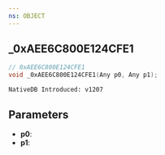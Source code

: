 ```yaml
---
ns: OBJECT
---
```

## _0xAEE6C800E124CFE1

```c
// 0xAEE6C800E124CFE1
void _0xAEE6C800E124CFE1(Any p0, Any p1);
```

```
NativeDB Introduced: v1207
```

## Parameters
* **p0**:
* **p1**:

